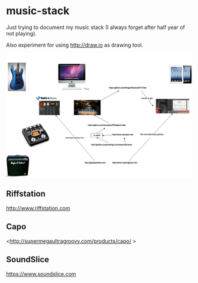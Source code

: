 # music-stack

Just trying to document my music stack (I always forget after half year of not playing).

Also experiment for using <http://draw.io> as drawing tool.

![so far](./music.png)

## Riffstation 
<http://www.riffstation.com>

## Capo
<http://supermegaultragroovy.com/products/capo/ >

## SoundSlice
<https://www.soundslice.com>
